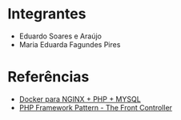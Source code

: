 # Integrantes

-   Eduardo Soares e Araújo
-   Maria Eduarda Fagundes Pires

# Referências

-   [Docker para NGINX + PHP + MYSQL](https://www.youtube.com/watch?v=S6j4VGMD3Y8&list=PLQH1-k79HB396mS8xRQ5gih5iqkQw-4aV)
-   [PHP Framework Pattern - The Front Controller](https://www.youtube.com/watch?v=akPcD5e9N4M&list=PLQH1-k79HB3-0SKspp8814ZI1GIqRYLAu)
